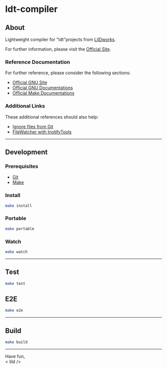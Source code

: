 # ldt-compiler

## About

Lightweight compiler for "ldt"projects from [LilDworks](https://www.lildworks.hu).

For further information, please visit the [Official Site](https://www.lildworks.hu/lildtools/ldt-compiler/about.html).

### Reference Documentation

For further reference, please consider the following sections:

* [Official GNU Site](https://www.gnu.org/gnu/gnu.html)
* [Official GNU Documentations](https://www.gnu.org/doc/doc.html)
* [Official Make Documentations](https://www.gnu.org/software/make/manual/make.html)

### Additional Links

These additional references should also help:

* [Ignore files from Git](https://docs.github.com/en/get-started/getting-started-with-git/ignoring-files)
* [FileWatcher with InotifyTools](https://github.com/inotify-tools/inotify-tools)

---

## Development

### Prerequisites

* [Git](https://git-scm.com/download)
* [Make](https://www.gnu.org/software/make/#download)

### Install

```sh
make install
```

### Portable

```sh
make portable
```

### Watch

```sh
make watch
```

---

## Test

```sh
make test
```

## E2E

```sh
make e2e
```

---

## Build

```sh
make build
```

---

Have fun,
  <br>< lild />
